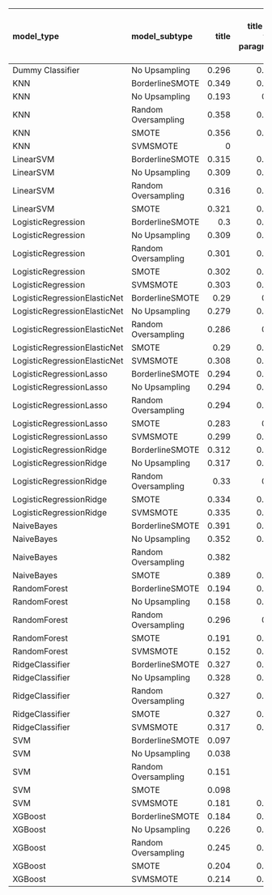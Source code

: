 | model_type                   | model_subtype       |   title |   title and first paragraph |   title and 5 sentences |   title and 10 sentences |   title and first sentence each paragraph | raw text   |
|:-----------------------------|:--------------------|--------:|----------------------------:|------------------------:|-------------------------:|------------------------------------------:|:-----------|
| Dummy Classifier             | No Upsampling       |   0.296 |                       0.272 |                   0.284 |                    0.291 |                                     0.321 | 0.265      |
| KNN                          | BorderlineSMOTE     |   0.349 |                       0.348 |                   0.335 |                    0.344 |                                     0.349 | 0.302      |
| KNN                          | No Upsampling       |   0.193 |                       0.14  |                   0.07  |                    0.036 |                                     0.123 | 0.121      |
| KNN                          | Random Oversampling |   0.358 |                       0.311 |                   0.249 |                    0.253 |                                     0.196 | 0.173      |
| KNN                          | SMOTE               |   0.356 |                       0.368 |                   0.349 |                    0.349 |                                     0.349 | 0.349      |
| KNN                          | SVMSMOTE            |   0     |                       0     |                   0     |                    0     |                                     0.349 | 0          |
| LinearSVM                    | BorderlineSMOTE     |   0.315 |                       0.192 |                   0.221 |                    0.253 |                                     0.242 | 0.312      |
| LinearSVM                    | No Upsampling       |   0.309 |                       0.192 |                   0.221 |                    0.253 |                                     0.242 | 0.312      |
| LinearSVM                    | Random Oversampling |   0.316 |                       0.192 |                   0.221 |                    0.253 |                                     0.242 | 0.312      |
| LinearSVM                    | SMOTE               |   0.321 |                       0.192 |                   0.221 |                    0.253 |                                     0.242 | 0.312      |
| LogisticRegression           | BorderlineSMOTE     |   0.3   |                       0.192 |                   0.273 |                    0.253 |                                     0.236 | 0.327      |
| LogisticRegression           | No Upsampling       |   0.309 |                       0.212 |                   0.271 |                    0.261 |                                     0.239 | 0.305      |
| LogisticRegression           | Random Oversampling |   0.301 |                       0.209 |                   0.264 |                    0.243 |                                     0.251 | 0.309      |
| LogisticRegression           | SMOTE               |   0.302 |                       0.201 |                   0.279 |                    0.243 |                                     0.24  | 0.312      |
| LogisticRegression           | SVMSMOTE            |   0.303 |                       0.264 |                   0.234 |                    0     |                                     0.295 | 0.297      |
| LogisticRegressionElasticNet | BorderlineSMOTE     |   0.29  |                       0.18  |                   0.205 |                    0.256 |                                     0.278 | 0.340      |
| LogisticRegressionElasticNet | No Upsampling       |   0.279 |                       0.158 |                   0.195 |                    0.235 |                                     0.267 | 0.285      |
| LogisticRegressionElasticNet | Random Oversampling |   0.286 |                       0.22  |                   0.189 |                    0.255 |                                     0.263 | 0.343      |
| LogisticRegressionElasticNet | SMOTE               |   0.29  |                       0.191 |                   0.205 |                    0.23  |                                     0.276 | 0.340      |
| LogisticRegressionElasticNet | SVMSMOTE            |   0.308 |                       0.205 |                   0.221 |                    0     |                                     0.251 | 0.334      |
| LogisticRegressionLasso      | BorderlineSMOTE     |   0.294 |                       0.223 |                   0.211 |                    0.373 |                                     0.347 | 0.373      |
| LogisticRegressionLasso      | No Upsampling       |   0.294 |                       0.213 |                   0.178 |                    0.377 |                                     0.344 | 0.337      |
| LogisticRegressionLasso      | Random Oversampling |   0.294 |                       0.223 |                   0.217 |                    0.369 |                                     0.33  | 0.373      |
| LogisticRegressionLasso      | SMOTE               |   0.283 |                       0.24  |                   0.189 |                    0.38  |                                     0.323 | 0.382      |
| LogisticRegressionLasso      | SVMSMOTE            |   0.299 |                       0.235 |                   0.221 |                    0     |                                     0.269 | 0.388      |
| LogisticRegressionRidge      | BorderlineSMOTE     |   0.312 |                       0.362 |                   0.321 |                    0.311 |                                     0.289 | 0.317      |
| LogisticRegressionRidge      | No Upsampling       |   0.317 |                       0.281 |                   0.332 |                    0.292 |                                     0.235 | 0.298      |
| LogisticRegressionRidge      | Random Oversampling |   0.33  |                       0.38  |                   0.295 |                    0.33  |                                     0.303 | 0.327      |
| LogisticRegressionRidge      | SMOTE               |   0.334 |                       0.358 |                   0.303 |                    0.334 |                                     0.289 | 0.324      |
| LogisticRegressionRidge      | SVMSMOTE            |   0.335 |                       0.291 |                   0.297 |                    0     |                                     0.313 | 0.318      |
| NaiveBayes                   | BorderlineSMOTE     |   0.391 |                       0.415 |                   0.439 |                    0.416 |                                     0.421 | 0.498      |
| NaiveBayes                   | No Upsampling       |   0.352 |                       0.351 |                   0.36  |                    0.303 |                                     0.303 | 0.253      |
| NaiveBayes                   | Random Oversampling |   0.382 |                       0.4   |                   0.426 |                    0.463 |                                     0.487 | 0.488      |
| NaiveBayes                   | SMOTE               |   0.389 |                       0.435 |                   0.426 |                    0.451 |                                     0.459 | **0.504**  |
| RandomForest                 | BorderlineSMOTE     |   0.194 |                       0.186 |                   0.155 |                    0.197 |                                     0.184 | 0.283      |
| RandomForest                 | No Upsampling       |   0.158 |                       0.164 |                   0.159 |                    0.173 |                                     0.184 | 0.240      |
| RandomForest                 | Random Oversampling |   0.296 |                       0.23  |                   0.196 |                    0.249 |                                     0.337 | 0.318      |
| RandomForest                 | SMOTE               |   0.191 |                       0.166 |                   0.208 |                    0.208 |                                     0.224 | 0.290      |
| RandomForest                 | SVMSMOTE            |   0.152 |                       0.184 |                   0.165 |                    0     |                                     0.219 | 0.284      |
| RidgeClassifier              | BorderlineSMOTE     |   0.327 |                       0.378 |                   0.292 |                    0.321 |                                     0.303 | 0.327      |
| RidgeClassifier              | No Upsampling       |   0.328 |                       0.378 |                   0.292 |                    0.321 |                                     0.303 | 0.327      |
| RidgeClassifier              | Random Oversampling |   0.327 |                       0.378 |                   0.292 |                    0.321 |                                     0.303 | 0.327      |
| RidgeClassifier              | SMOTE               |   0.327 |                       0.378 |                   0.292 |                    0.321 |                                     0.303 | 0.327      |
| RidgeClassifier              | SVMSMOTE            |   0.317 |                       0.312 |                   0.301 |                    0     |                                     0.313 | 0.323      |
| SVM                          | BorderlineSMOTE     |   0.097 |                       0     |                   0     |                    0     |                                     0.021 | 0.000      |
| SVM                          | No Upsampling       |   0.038 |                       0     |                   0     |                    0.021 |                                     0.014 | 0.029      |
| SVM                          | Random Oversampling |   0.151 |                       0     |                   0.022 |                    0.027 |                                     0.048 | 0.031      |
| SVM                          | SMOTE               |   0.098 |                       0     |                   0     |                    0     |                                     0.021 | 0.000      |
| SVM                          | SVMSMOTE            |   0.181 |                       0.022 |                   0     |                    0     |                                     0.021 | 0.000      |
| XGBoost                      | BorderlineSMOTE     |   0.184 |                       0.142 |                   0.222 |                    0.286 |                                     0.312 | 0.383      |
| XGBoost                      | No Upsampling       |   0.226 |                       0.246 |                   0.225 |                    0.312 |                                     0.303 | 0.354      |
| XGBoost                      | Random Oversampling |   0.245 |                       0.229 |                   0.249 |                    0.332 |                                     0.366 | 0.429      |
| XGBoost                      | SMOTE               |   0.204 |                       0.148 |                   0.223 |                    0.294 |                                     0.319 | 0.382      |
| XGBoost                      | SVMSMOTE            |   0.214 |                       0.186 |                   0.208 |                    0     |                                     0.32  | 0.380      |